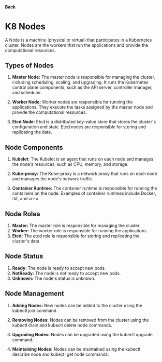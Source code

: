 #### [Back](./README.md)

# K8 Nodes

A Node is a machine (physical or virtual) that participates in a Kubernetes cluster. Nodes are the workers that run the applications and provide the computational resources.

## Types of Nodes
1. **Master Node:** The master node is responsible for managing the cluster, including scheduling, scaling, and upgrading. It runs the Kubernetes control plane components, such as the API server, controller manager, and scheduler.

2. **Worker Node:** Worker nodes are responsible for running the applications. They execute the tasks assigned by the master node and provide the computational resources.

3. **Etcd Node:** Etcd is a distributed key-value store that stores the cluster's configuration and state. Etcd nodes are responsible for storing and replicating the data.

## Node Components
1. **Kubelet:** The Kubelet is an agent that runs on each node and manages the node's resources, such as CPU, memory, and storage.

2. **Kube-proxy:** The Kube-proxy is a network proxy that runs on each node and manages the node's network traffic.

3. **Container Runtime:** The container runtime is responsible for running the containers on the node. Examples of container runtimes include Docker, rkt, and cri-o.

## Node Roles
1. **Master:** The master role is responsible for managing the cluster.
2. **Worker:** The worker role is responsible for running the applications.
3. **Etcd:** The etcd role is responsible for storing and replicating the cluster's data.

## Node Status
1. **Ready:** The node is ready to accept new pods.
2. **NotReady:** The node is not ready to accept new pods.
3. **Unknown:** The node's status is unknown.

## Node Management
1. **Adding Nodes:** New nodes can be added to the cluster using the kubectl join command.

2. **Removing Nodes:** Nodes can be removed from the cluster using the kubectl drain and kubectl delete node commands.

3. **Upgrading Nodes:** Nodes can be upgraded using the kubectl upgrade command.

4. **Maintaining Nodes:** Nodes can be maintained using the kubectl describe node and kubectl get node commands.